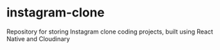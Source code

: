 # instagram-clone
Repository for storing Instagram clone coding projects, built using React Native and Cloudinary
